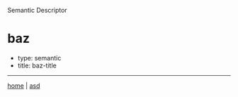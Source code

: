 Semantic Descriptor
# baz
 * type: semantic
 * title: baz-title

---

[home](../index.html) | [asd](../profile.svg)